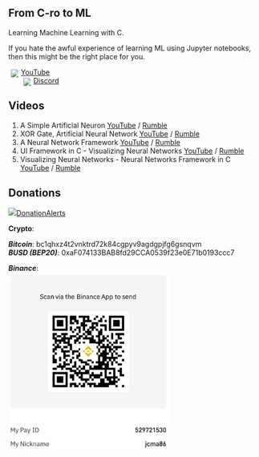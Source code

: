 ## From C-ro to ML
Learning Machine Learning with C.

If you hate the awful experience of learning ML using Jupyter notebooks, then this might be the right place for you.

<img style="float: left; margin: 3px 5px" src="https://img.uxwing.com/wp-content/themes/uxwing/download/brands-social-media/youtube-color-icon.svg" width="15px"/>[YouTube](https://www.youtube.com/@monkeyscode)  
<img style="float: left; margin: 3px 5px" src="https://img.uxwing.com/wp-content/themes/uxwing/download/brands-social-media/discord-round-color-icon.svg" width="15px"/>[Discord](https://discord.gg/eS29zCMrAZ)

## Videos
1. A Simple Artificial Neuron [YouTube](https://youtu.be/Q0B6iYefDgk) / [Rumble](https://rumble.com/v2s2ypo-a-simple-artificial-neuron-from-c-ro-to-ml-part-1.html)  
2. XOR Gate, Artificial Neural Network [YouTube](https://youtu.be/KFYL8kaz67Y) / [Rumble](https://rumble.com/v2sji1i-xor-gate-artificial-neural-network-from-c-ro-to-ml-part-2.html)  
3. A Neural Network Framework [YouTube](https://youtu.be/Q6h3xWQ-TS8) / [Rumble](https://rumble.com/v2tl41o-a-neural-network-framework-from-c-ro-to-ml-episode-3.html)  
4. UI Framework in C - Visualizing Neural Networks [YouTube](https://youtu.be/abj2caALuts) / [Rumble](https://rumble.com/v2vi6kw-raylib-for-neural-networks-visualization-in-c-from-c-ro-to-ml-episode-4.html)  
5. Visualizing Neural Networks - Neural Networks Framework in C [YouTube](https://youtu.be/y7b8GCscKRE) / [Rumble](https://rumble.com/v2vmvoy-visualizing-neural-networks-nn-framework-in-c-from-c-ro-to-ml-episode-5.html)  

## Donations
[<img src="https://vasyukov.net/upload/donate/donationalerts.png" width="30px"/>DonationAlerts](https://www.donationalerts.com/r/mokeyscode)  

**Crypto**:  

***Bitcoin***: bc1qhxz4t2vnktrd72k84cgpyv9agdgpjfg6gsnqvm  
***BUSD (BEP20)***: 0xaF074133BAB8fd29CCA0539f23e0E71b0193ccc7  

***Binance***:  
<img src="https://github.com/jcma86/from-c-ro-to-ml/blob/main/assets/binance-qr.png" width="320px"/>
